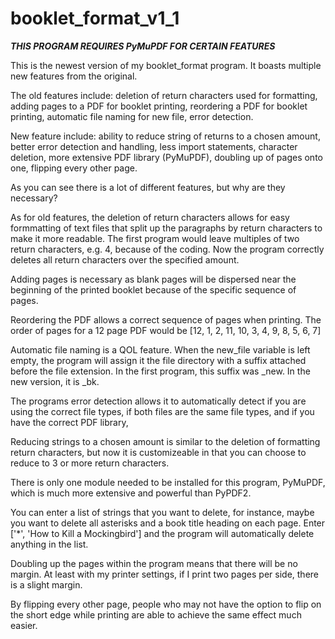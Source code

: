 # booklet_format_v1_1

***THIS PROGRAM REQUIRES PyMuPDF FOR CERTAIN FEATURES***

This is the newest version of my booklet_format program. It boasts multiple new features from the original.

The old features include:
  deletion of return characters used for formatting,
  adding pages to a PDF for booklet printing,
  reordering a PDF for booklet printing,
  automatic file naming for new file,
  error detection.

New feature include:
  ability to reduce string of returns to a chosen amount,
  better error detection and handling,
  less import statements,
  character deletion,
  more extensive PDF library (PyMuPDF),
  doubling up of pages onto one,
  flipping every other page.

As you can see there is a lot of different features, but why are they necessary? 

As for old features, the deletion of return characters allows for easy formmatting of text files that split up the paragraphs by return characters to make it more readable. The first program would leave multiples of two return characters, e.g. 4, because of the coding. Now the program correctly deletes all return characters over the specified amount.

Adding pages is necessary as blank pages will be dispersed near the beginning of the printed booklet because of the specific sequence of pages.

Reordering the PDF allows a correct sequence of pages when printing. The order of pages for a 12 page PDF would be [12, 1, 2, 11, 10, 3, 4, 9, 8, 5, 6, 7]

Automatic file naming is a QOL feature. When the new_file variable is left empty, the program will assign it the file directory with a suffix attached before the file extension. In the first program, this suffix was _new. In the new version, it is _bk.

The programs error detection allows it to automatically detect if you are using the correct file types, if both files are the same file types, and if you have the correct PDF library,

Reducing strings to a chosen amount is similar to the deletion of formatting return characters, but now it is customizeable in that you can choose to reduce to 3 or more return characters.

There is only one module needed to be installed for this program, PyMuPDF, which is much more extensive and powerful than PyPDF2.

You can enter a list of strings that you want to delete, for instance, maybe you want to delete all asterisks and a book title heading on each page. Enter ['*', 'How to Kill a Mockingbird'] and the program will automatically delete anything in the list.

Doubling up the pages within the program means that there will be no margin. At least with my printer settings, if I print two pages per side, there is a slight margin.

By flipping every other page, people who may not have the option to flip on the short edge while printing are able to achieve the same effect much easier.
